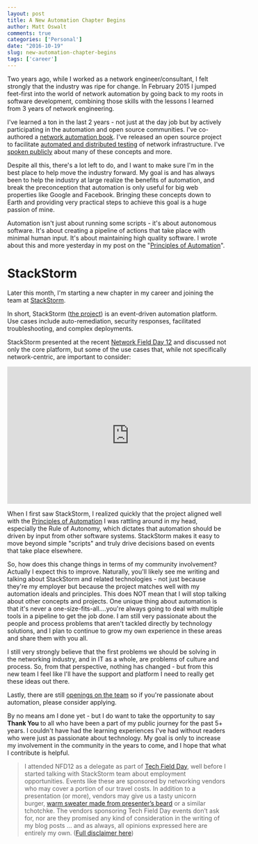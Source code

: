 ```yaml
---
layout: post
title: A New Automation Chapter Begins
author: Matt Oswalt
comments: true
categories: ['Personal']
date: "2016-10-19"
slug: new-automation-chapter-begins
tags: ['career']
---
```



Two years ago, while I worked as a network engineer/consultant, I felt strongly that the industry was ripe for change. In February 2015 I jumped feet-first into the world of network automation by going back to my roots in software development, combining those skills with the lessons I learned from 3 years of network engineering.

I've learned a ton in the last 2 years - not just at the day job but by actively participating in the automation and open source communities. I've co-authored a [network automation book](https://oswalt.dev/2015/12/training-next-generation-network-engineer/). I've released an open source project to facilitate [automated and distributed testing](https://oswalt.dev/2016/03/test-driven-network-automation/) of network infrastructure. I've [spoken publicly](https://oswalt.dev/2016/04/interop-vegas-2016/) about many of these concepts and more.

Despite all this, there's a lot left to do, and I want to make sure I'm in the best place to help move the industry forward. My goal is and has always been to help the industry at large realize the benefits of automation, and break the preconception that automation is only useful for big web properties like Google and Facebook. Bringing these concepts down to Earth and providing very practical steps to achieve this goal is a huge passion of mine.

Automation isn't just about running some scripts - it's about autonomous software. It's about creating a pipeline of actions that take place with minimal human input. It's about maintaining high quality software. I wrote about this and more yesterday in my post on the "[Principles of Automation](https://oswalt.dev/2016/10/principles-of-automation/)". 

# StackStorm

Later this month, I'm starting a new chapter in my career and joining the team at [StackStorm](https://stackstorm.com/).

In short, StackStorm ([the project](https://github.com/StackStorm/st2)) is an event-driven automation platform. Use cases include auto-remediation, security responses, facilitated troubleshooting, and complex deployments.

StackStorm presented at the recent [Network Field Day 12](http://techfieldday.com/event/nfd12/) and discussed not only the core platform, but some of the use cases that, while not specifically network-centric, are important to consider:

<div style="text-align:center;"><iframe width="560" height="315" src="https://www.youtube.com/embed/M_hacp2qd70" frameborder="0" allowfullscreen></iframe></div>

When I first saw StackStorm, I realized quickly that the project aligned well with the [Principles of Automation](https://oswalt.dev/2016/10/principles-of-automation/) I was rattling around in my head, especially the Rule of Autonomy, which dictates that automation should be driven by input from other software systems. StackStorm makes it easy to move beyond simple "scripts" and truly drive decisions based on events that take place elsewhere.

So, how does this change things in terms of my community involvement? Actually I expect this to improve. Naturally, you'll likely see me writing and talking about StackStorm and related technologies - not just because they're my employer but because the project matches well with my automation ideals and principles. This does NOT mean that I will stop talking about other concepts and projects. One unique thing about automation is that it's never a one-size-fits-all....you're always going to deal with multiple tools in a pipeline to get the job done. I am still very passionate about the people and process problems that aren't tackled directly by technology solutions, and I plan to continue to grow my own experience in these areas and share them with you all.

I still very strongly believe that the first problems we should be solving in the networking industry, and in IT as a whole, are problems of culture and process. So, from that perspective, nothing has changed - but from this new team I feel like I'll have the support and platform I need to really get these ideas out there.

Lastly, there are still [openings on the team](https://stackstorm.com/careers/) so if you're passionate about automation, please consider applying.

By no means am I done yet - but I do want to take the opportunity to say **Thank You** to all who have been a part of my public journey for the past 5+ years. I couldn't have had the learning experiences I've had without readers who were just as passionate about technology. My goal is only to increase my involvement in the community in the years to come, and I hope that what I contribute is helpful.

> I attended NFD12 as a delegate as part of [Tech Field Day](http://techfieldday.com/about/), well before I started talking with StackStorm team about employment opportunities. Events like these are sponsored by networking vendors who may cover a portion of our travel costs. In addition to a presentation (or more), vendors may give us a tasty unicorn burger, [warm sweater made from presenter’s beard](http://www.youtube.com/watch?v=oQrJk9JzW8o) or a similar tchotchke. The vendors sponsoring Tech Field Day events don’t ask for, nor are they promised any kind of consideration in the writing of my blog posts … and as always, all opinions expressed here are entirely my own. ([Full disclaimer here](https://oswalt.dev/disclaimers/))